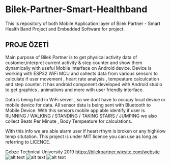 # Bilek-Partner-Smart-Healthband
This is repository of both Mobile Application layer of Bilek Partner - Smart Health Band Project  and Embedded Software for project.

## PROJE ÖZETİ
Main purpose of Bilek Partner is to get physical activity data of customer,interpret current activity & step counter and show them dynamically with useful Mobile Interface on Android device.
   Device is working with ESP32 WiFi MCU and collects data from various sensors
   to calculate if user movement , heart rate analysis , tempeature calculcation and step counter. It has android component developed with Android studio to get graphics , animations and more with user friendly interface.

 Data is being hold in WiFi server , so we dont have to occupy local device or mobile device for data. All sensor data is being sent with Bluetooth to Mobile Device. With this sensors mobile app able identify if user is RUNNING / WALKING / STANDING / TAKING STAIRS / JUMPING  we also collect Beats Per Minute , Body Tempeature for calculations.
 
With this info we are able alarm user if heart rthym   is broken or any high/low temp situtation.
This project is under MIT licence you can use as long as referring to LICENCE. 

Gebze Technical University 2019
https://bilekpartner.wixsite.com/website
![alt text](https://i.ibb.co/kHD22Pm/d5e2f1-4c09921bc3724db49fcdfd870606792e-mv2.png)
![alt text](https://i.ibb.co/hL8MTrF/d5e2f1-bada8c1bd83e4cba8360180d242db319-mv2-1.png)
![alt text](https://i.ibb.co/G007VLc/d5e2f1-c2e9ca786d7940069ff47076ed904653-mv2.png)



